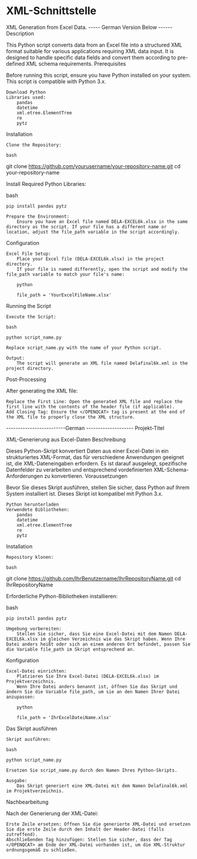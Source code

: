 # XML-Schnittstelle

XML Generation from Excel Data.  ----- German Version Below ------
Description

This Python script converts data from an Excel file into a structured XML format suitable for various applications requiring XML data input. It is designed to handle specific data fields and convert them according to pre-defined XML schema requirements.
Prerequisites

Before running this script, ensure you have Python installed on your system. This script is compatible with Python 3.x.

    Download Python
    Libraries used:
        pandas
        datetime
        xml.etree.ElementTree
        re
        pytz

Installation

    Clone the Repository:

    bash

git clone https://github.com/yourusername/your-repository-name.git
cd your-repository-name

Install Required Python Libraries:

bash

    pip install pandas pytz

    Prepare the Environment:
        Ensure you have an Excel file named DELA-EXCEL6k.xlsx in the same directory as the script. If your file has a different name or location, adjust the file_path variable in the script accordingly.

Configuration

    Excel File Setup:
        Place your Excel file (DELA-EXCEL6k.xlsx) in the project directory.
        If your file is named differently, open the script and modify the file_path variable to match your file's name:

        python

        file_path = 'YourExcelFileName.xlsx'

Running the Script

    Execute the Script:

    bash

    python script_name.py

    Replace script_name.py with the name of your Python script.

    Output:
        The script will generate an XML file named Delafinal6k.xml in the project directory.

Post-Processing

After generating the XML file:

    Replace the First Line: Open the generated XML file and replace the first line with the contents of the header file (if applicable).
    Add Closing Tag: Ensure the </OPENQCAT> tag is present at the end of the XML file to properly close the XML structure.



-------------------------German --------------------
Projekt-Titel

XML-Generierung aus Excel-Daten
Beschreibung

Dieses Python-Skript konvertiert Daten aus einer Excel-Datei in ein strukturiertes XML-Format, das für verschiedene Anwendungen geeignet ist, die XML-Dateneingaben erfordern. Es ist darauf ausgelegt, spezifische Datenfelder zu verarbeiten und entsprechend vordefinierten XML-Schema-Anforderungen zu konvertieren.
Voraussetzungen

Bevor Sie dieses Skript ausführen, stellen Sie sicher, dass Python auf Ihrem System installiert ist. Dieses Skript ist kompatibel mit Python 3.x.

    Python herunterladen
    Verwendete Bibliotheken:
        pandas
        datetime
        xml.etree.ElementTree
        re
        pytz

Installation

    Repository klonen:

    bash

git clone https://github.com/IhrBenutzername/IhrRepositoryName.git
cd IhrRepositoryName

Erforderliche Python-Bibliotheken installieren:

bash

    pip install pandas pytz

    Umgebung vorbereiten:
        Stellen Sie sicher, dass Sie eine Excel-Datei mit dem Namen DELA-EXCEL6k.xlsx im gleichen Verzeichnis wie das Skript haben. Wenn Ihre Datei anders heißt oder sich an einem anderen Ort befindet, passen Sie die Variable file_path im Skript entsprechend an.

Konfiguration

    Excel-Datei einrichten:
        Platzieren Sie Ihre Excel-Datei (DELA-EXCEL6k.xlsx) im Projektverzeichnis.
        Wenn Ihre Datei anders benannt ist, öffnen Sie das Skript und ändern Sie die Variable file_path, um sie an den Namen Ihrer Datei anzupassen:

        python

        file_path = 'IhrExcelDateiName.xlsx'

Das Skript ausführen

    Skript ausführen:

    bash

    python script_name.py

    Ersetzen Sie script_name.py durch den Namen Ihres Python-Skripts.

    Ausgabe:
        Das Skript generiert eine XML-Datei mit dem Namen Delafinal6k.xml im Projektverzeichnis.

Nachbearbeitung

Nach der Generierung der XML-Datei:

    Erste Zeile ersetzen: Öffnen Sie die generierte XML-Datei und ersetzen Sie die erste Zeile durch den Inhalt der Header-Datei (falls zutreffend).
    Abschließenden Tag hinzufügen: Stellen Sie sicher, dass der Tag </OPENQCAT> am Ende der XML-Datei vorhanden ist, um die XML-Struktur ordnungsgemäß zu schließen.



